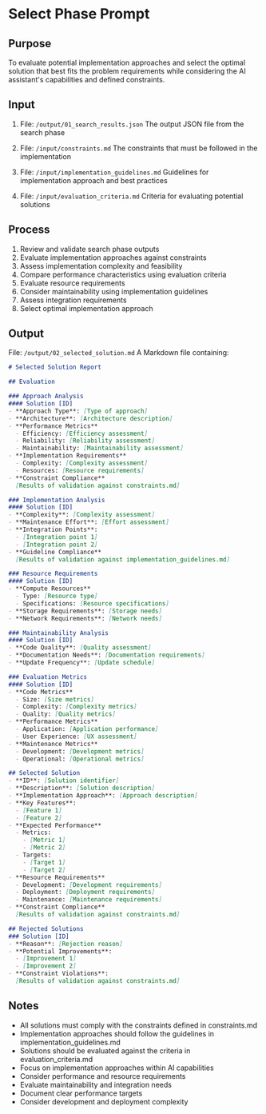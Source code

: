 # Select Phase Prompt

## Purpose
To evaluate potential implementation approaches and select the optimal solution that best fits the problem requirements while considering the AI assistant's capabilities and defined constraints.

## Input
1. File: `/output/01_search_results.json`
   The output JSON file from the search phase

2. File: `/input/constraints.md`
   The constraints that must be followed in the implementation

3. File: `/input/implementation_guidelines.md`
   Guidelines for implementation approach and best practices

4. File: `/input/evaluation_criteria.md`
   Criteria for evaluating potential solutions

## Process
1. Review and validate search phase outputs
2. Evaluate implementation approaches against constraints
3. Assess implementation complexity and feasibility
4. Compare performance characteristics using evaluation criteria
5. Evaluate resource requirements
6. Consider maintainability using implementation guidelines
7. Assess integration requirements
8. Select optimal implementation approach

## Output
File: `/output/02_selected_solution.md`
A Markdown file containing:
```markdown
# Selected Solution Report

## Evaluation

### Approach Analysis
#### Solution [ID]
- **Approach Type**: [Type of approach]
- **Architecture**: [Architecture description]
- **Performance Metrics**
  - Efficiency: [Efficiency assessment]
  - Reliability: [Reliability assessment]
  - Maintainability: [Maintainability assessment]
- **Implementation Requirements**
  - Complexity: [Complexity assessment]
  - Resources: [Resource requirements]
- **Constraint Compliance**
  [Results of validation against constraints.md]

### Implementation Analysis
#### Solution [ID]
- **Complexity**: [Complexity assessment]
- **Maintenance Effort**: [Effort assessment]
- **Integration Points**:
  - [Integration point 1]
  - [Integration point 2]
- **Guideline Compliance**
  [Results of validation against implementation_guidelines.md]

### Resource Requirements
#### Solution [ID]
- **Compute Resources**
  - Type: [Resource type]
  - Specifications: [Resource specifications]
- **Storage Requirements**: [Storage needs]
- **Network Requirements**: [Network needs]

### Maintainability Analysis
#### Solution [ID]
- **Code Quality**: [Quality assessment]
- **Documentation Needs**: [Documentation requirements]
- **Update Frequency**: [Update schedule]

### Evaluation Metrics
#### Solution [ID]
- **Code Metrics**
  - Size: [Size metrics]
  - Complexity: [Complexity metrics]
  - Quality: [Quality metrics]
- **Performance Metrics**
  - Application: [Application performance]
  - User Experience: [UX assessment]
- **Maintenance Metrics**
  - Development: [Development metrics]
  - Operational: [Operational metrics]

## Selected Solution
- **ID**: [Solution identifier]
- **Description**: [Solution description]
- **Implementation Approach**: [Approach description]
- **Key Features**:
  - [Feature 1]
  - [Feature 2]
- **Expected Performance**
  - Metrics:
    - [Metric 1]
    - [Metric 2]
  - Targets:
    - [Target 1]
    - [Target 2]
- **Resource Requirements**
  - Development: [Development requirements]
  - Deployment: [Deployment requirements]
  - Maintenance: [Maintenance requirements]
- **Constraint Compliance**
  [Results of validation against constraints.md]

## Rejected Solutions
### Solution [ID]
- **Reason**: [Rejection reason]
- **Potential Improvements**:
  - [Improvement 1]
  - [Improvement 2]
- **Constraint Violations**:
  [Results of validation against constraints.md]
```

## Notes
- All solutions must comply with the constraints defined in constraints.md
- Implementation approaches should follow the guidelines in implementation_guidelines.md
- Solutions should be evaluated against the criteria in evaluation_criteria.md
- Focus on implementation approaches within AI capabilities
- Consider performance and resource requirements
- Evaluate maintainability and integration needs
- Document clear performance targets
- Consider development and deployment complexity 